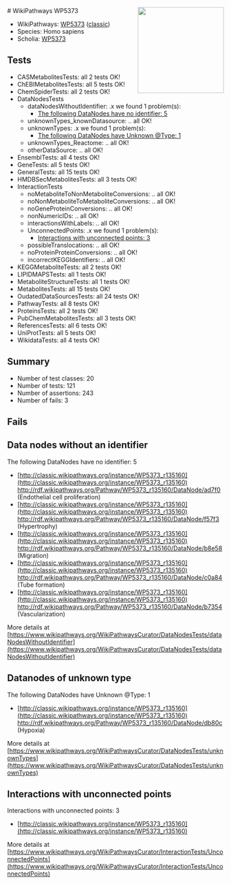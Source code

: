 <img style="float: right; width: 200px" src="https://upload.wikimedia.org/wikipedia/commons/thumb/8/83/Wplogo_with_text_500.png/640px-Wplogo_with_text_500.png" />
# WikiPathways WP5373

* WikiPathways: [WP5373](https://wikipathways.org/pathways/WP5373) ([classic](https://classic.wikipathways.org/instance/WP5373))
* Species: Homo sapiens
* Scholia: [WP5373](https://scholia.toolforge.org/wikipathways/WP5373)
## Tests
* CASMetabolitesTests: all 2 tests OK!
* ChEBIMetabolitesTests: all 5 tests OK!
* ChemSpiderTests: all 2 tests OK!
* DataNodesTests
    * dataNodesWithoutIdentifier: .x we found 1 problem(s):
        * [The following DataNodes have no identifier: 5](#d2d32fa4)
    * unknownTypes_knownDatasource: .. all OK!
    * unknownTypes: .x we found 1 problem(s):
        * [The following DataNodes have Unknown @Type: 1](#839973df)
    * unknownTypes_Reactome: .. all OK!
    * otherDataSource: .. all OK!
* EnsemblTests: all 4 tests OK!
* GeneTests: all 5 tests OK!
* GeneralTests: all 15 tests OK!
* HMDBSecMetabolitesTests: all 3 tests OK!
* InteractionTests
    * noMetaboliteToNonMetaboliteConversions: .. all OK!
    * noNonMetaboliteToMetaboliteConversions: .. all OK!
    * noGeneProteinConversions: .. all OK!
    * nonNumericIDs: .. all OK!
    * interactionsWithLabels: .. all OK!
    * UnconnectedPoints: .x we found 1 problem(s):
        * [Interactions with unconnected points: 3](#35a61adb)
    * possibleTranslocations: .. all OK!
    * noProteinProteinConversions: .. all OK!
    * incorrectKEGGIdentifiers: .. all OK!
* KEGGMetaboliteTests: all 2 tests OK!
* LIPIDMAPSTests: all 1 tests OK!
* MetaboliteStructureTests: all 1 tests OK!
* MetabolitesTests: all 15 tests OK!
* OudatedDataSourcesTests: all 24 tests OK!
* PathwayTests: all 8 tests OK!
* ProteinsTests: all 2 tests OK!
* PubChemMetabolitesTests: all 3 tests OK!
* ReferencesTests: all 6 tests OK!
* UniProtTests: all 5 tests OK!
* WikidataTests: all 4 tests OK!


## Summary

* Number of test classes: 20
* Number of tests: 121
* Number of assertions: 243
* Number of fails: 3

## Fails

<a name="d2d32fa4" />

## Data nodes without an identifier

The following DataNodes have no identifier: 5

* [http://classic.wikipathways.org/instance/WP5373_r135160](http://classic.wikipathways.org/instance/WP5373_r135160) http://rdf.wikipathways.org/Pathway/WP5373_r135160/DataNode/ad7f0 (Endothelial cell proliferation)
* [http://classic.wikipathways.org/instance/WP5373_r135160](http://classic.wikipathways.org/instance/WP5373_r135160) http://rdf.wikipathways.org/Pathway/WP5373_r135160/DataNode/f57f3 (Hypertrophy)
* [http://classic.wikipathways.org/instance/WP5373_r135160](http://classic.wikipathways.org/instance/WP5373_r135160) http://rdf.wikipathways.org/Pathway/WP5373_r135160/DataNode/b8e58 (Migration)
* [http://classic.wikipathways.org/instance/WP5373_r135160](http://classic.wikipathways.org/instance/WP5373_r135160) http://rdf.wikipathways.org/Pathway/WP5373_r135160/DataNode/c0a84 (Tube formation)
* [http://classic.wikipathways.org/instance/WP5373_r135160](http://classic.wikipathways.org/instance/WP5373_r135160) http://rdf.wikipathways.org/Pathway/WP5373_r135160/DataNode/b7354 (Vascularization)


More details at [https://www.wikipathways.org/WikiPathwaysCurator/DataNodesTests/dataNodesWithoutIdentifier](https://www.wikipathways.org/WikiPathwaysCurator/DataNodesTests/dataNodesWithoutIdentifier)

<a name="839973df" />

## Datanodes of unknown type

The following DataNodes have Unknown @Type: 1

* [http://classic.wikipathways.org/instance/WP5373_r135160](http://classic.wikipathways.org/instance/WP5373_r135160) http://rdf.wikipathways.org/Pathway/WP5373_r135160/DataNode/db80c (Hypoxia)


More details at [https://www.wikipathways.org/WikiPathwaysCurator/DataNodesTests/unknownTypes](https://www.wikipathways.org/WikiPathwaysCurator/DataNodesTests/unknownTypes)

<a name="35a61adb" />

## Interactions with unconnected points

Interactions with unconnected points: 3

* [http://classic.wikipathways.org/instance/WP5373_r135160](http://classic.wikipathways.org/instance/WP5373_r135160)


More details at [https://www.wikipathways.org/WikiPathwaysCurator/InteractionTests/UnconnectedPoints](https://www.wikipathways.org/WikiPathwaysCurator/InteractionTests/UnconnectedPoints)

